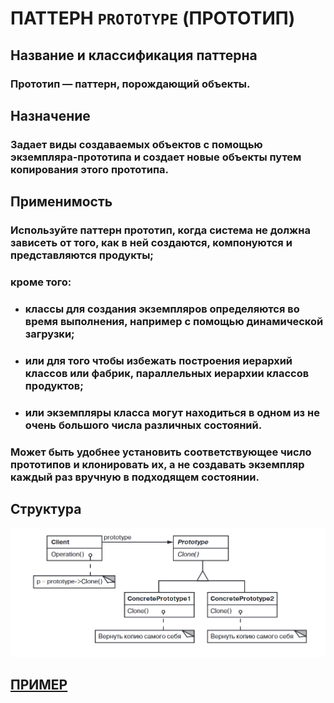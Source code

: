 # ПАТТЕРН `PROTOTYPE` (ПРОТОТИП)

## Название и классификация паттерна
### Прототип — паттерн, порождающий объекты.

## Назначение
### Задает виды создаваемых объектов с помощью экземпляра-прототипа и создает новые объекты путем копирования этого прототипа.

## Применимость
### Используйте паттерн прототип, когда система не должна зависеть от того, как в ней создаются, компонуются и представляются продукты; 
### кроме того:
- ### классы для создания экземпляров определяются во время выполнения, например с помощью динамической загрузки; 
- ### или для того чтобы избежать построения иерархий классов или фабрик, параллельных иерархии классов продуктов; 
- ### или экземпляры класса могут находиться в одном из не очень большого числа различных состояний. 
### Может быть удобнее установить соответствующее число прототипов и клонировать их, а не создавать экземпляр каждый раз вручную в подходящем состоянии.

## Структура
![prototype](https://github.com/SergeiMarkushov/Patterns/blob/master/patterns/src/main/resources/images/prototype.png)

## [ПРИМЕР](Prototype.java)